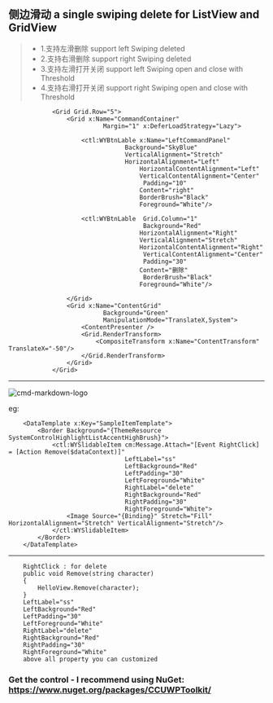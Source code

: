 ## 侧边滑动  a single swiping delete for ListView and GridView
>* 1.支持左滑删除 support left Swiping deleted
>* 2.支持右滑删除 support right Swiping deleted
>* 3.支持左滑打开关闭 support left Swiping open and close with Threshold
>* 4.支持右滑打开关闭 support right Swiping open and close with Threshold

                <Grid Grid.Row="5">
                    <Grid x:Name="CommandContainer" 
                              Margin="1" x:DeferLoadStrategy="Lazy">
                 
                        <ctl:WYBtnLable x:Name="LeftCommandPanel" 
                                    Background="SkyBlue" 
                                    VerticalAlignment="Stretch" 
                                    HorizontalAlignment="Left"
                                        HorizontalContentAlignment="Left"
                                        VerticalContentAlignment="Center"
                                         Padding="10"
                                        Content="right" 
                                        BorderBrush="Black" 
                                        Foreground="White"/>

                        <ctl:WYBtnLable  Grid.Column="1" 
                                         Background="Red" 
                                        HorizontalAlignment="Right"
                                        VerticalAlignment="Stretch" 
                                        HorizontalContentAlignment="Right"
                                         VerticalContentAlignment="Center"
                                         Padding="30"
                                        Content="删除" 
                                         BorderBrush="Black" 
                                        Foreground="White"/>
                    
                    </Grid>
                    <Grid x:Name="ContentGrid"
                              Background="Green"
                              ManipulationMode="TranslateX,System">
                        <ContentPresenter />
                        <Grid.RenderTransform>
                            <CompositeTransform x:Name="ContentTransform" TranslateX="-50"/>
                        </Grid.RenderTransform>
                    </Grid>
                </Grid>

--------

![cmd-markdown-logo](http://images2015.cnblogs.com/blog/443660/201703/443660-20170321175800846-2113702927.gif)

eg:

        <DataTemplate x:Key="SampleItemTemplate">
            <Border Background="{ThemeResource SystemControlHighlightListAccentHighBrush}">
                <ctl:WYSlidableItem cm:Message.Attach="[Event RightClick] = [Action Remove($dataContext)]" 
                                    LeftLabel="ss"
                                    LeftBackground="Red"
                                    LeftPadding="30"
                                    LeftForeground="White"
                                    RightLabel="delete"
                                    RightBackground="Red"  
                                    RightPadding="30"
                                    RightForeground="White">
                    <Image Source="{Binding}" Stretch="Fill" HorizontalAlignment="Stretch" VerticalAlignment="Stretch"/>
                </ctl:WYSlidableItem>
            </Border>
        </DataTemplate>        
--------

        RightClick : for delete  
        public void Remove(string character)
        {
            HelloView.Remove(character);
        }
        LeftLabel="ss" 
        LeftBackground="Red"
        LeftPadding="30"
        LeftForeground="White"
        RightLabel="delete"
        RightBackground="Red"  
        RightPadding="30"
        RightForeground="White"
        above all property you can customized 
###  Get the control - I recommend using NuGet: https://www.nuget.org/packages/CCUWPToolkit/


